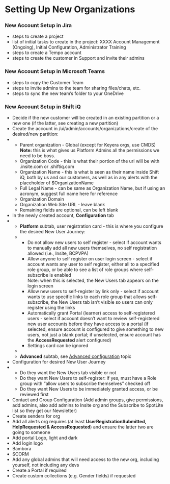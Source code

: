 # Setting Up New Organizations

### New Account Setup in Jira <a href="#settingupneworganizations-newaccountsetupinjira" id="settingupneworganizations-newaccountsetupinjira"></a>

* steps to create a project
* list of initial tasks to create in the project: XXXX Account Management (Ongoing), Initial Configuration, Administrator Training
* steps to create a Tempo account
* steps to create the customer in Support and invite their admins

### New Account Setup in Microsoft Teams <a href="#settingupneworganizations-newaccountsetupinmicrosoftteams" id="settingupneworganizations-newaccountsetupinmicrosoftteams"></a>

* steps to copy the Customer Team
* steps to invite admins to the team for sharing files/chats, etc.
* steps to sync the new team’s folder to your OneDrive

### New Account Setup in Shift iQ <a href="#settingupneworganizations-newaccountsetupinshiftiq" id="settingupneworganizations-newaccountsetupinshiftiq"></a>

* Decide if the new customer will be created in an existing partition or a new one (if the latter, see creating a new partition)
* Create the account in /ui/admin/accounts/organizations/create of the desired/new partition:
*
  * Parent organization - Global (except for Keyera orgs, use CMDS) **Note:** this is what gives us Platform Admins all the permissions we need to be boss.&#x20;
  * Organization Code - this is what their portion of the url will be with .insite.com or .shiftiq.com
  * Organization Name - this is what is seen as their name inside Shift iQ, both by us and our customers, as well as in any alerts with the placeholder of $OrganizationName
  * Full Legal Name - can be same as Organization Name, but if using an acronym, suggest full name here for reference
  * Organization Domain
  * Organization Web Site URL - leave blank
  * Remaining fields are optional, can be left blank
* In the newly created account, **Configuration** tab
*
  * **Platform** subtab, user registration card - this is where you configure the desired New User Journey:
  *
    * Do not allow new users to self register - select if account wants to manually add all new users themselves, no self registration allowed (i.e., Insite, BCPVPA)
    * Allow anyone to self register on user login screen - select if account wants any user to self register, either all to a specified role group, or be able to see a list of role groups where self-subscribe is enabled\
      Note: when this is selected, the New Users tab appears on the login screen
    * Allow new users to self-register by link only - select if account wants to use specific links to each role group that allows self-subscribe, the New Users tab isn’t visible so users can only register using the links
    * Automatically grant Portal (learner) access to self-registered users - select if account doesn’t want to review self-registered new user accounts before they have access to a portal (if selected, ensure account is configured to give something to new users, not just a blank portal; if unselected, ensure account has the **AccessRequested** alert configured)
    * Settings card can be ignored
  * &#x20;
  * **Advanced** subtab, see [Advanced configuration](broken-reference) topic
* Configuration for desired New User Journey
*
  * Do they want the New Users tab visible or not
  * Do they want New Users to self-register: if yes, must have a Role group with “allow users to subscribe themselves” checked off
  * Do they want New Users to be immediately granted access, or be reviewed first
* Contact and Group Configuration (Add admin groups, give permissions, add admins, also add admins to Insite org and the Subscribe to SpotLite list so they get our Newsletter)
* Create senders for org
* Add all alerts org requires (at least **UserRegistrationSubmitted, HelpRequested & AccessRequested**) and ensure the latter two are going to someone
* Add portal Logo, light and dark
* Add login logo
* Bambora
* SCORM
* Add any global admins that will need access to the new org, including yourself, not including any devs
* Create a Portal if required
* Create custom collections (e.g. Gender fields) if requested
